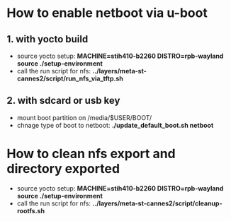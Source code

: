 # How to enable netboot via u-boot


## 1. with yocto build
- source yocto setup: **MACHINE=stih410-b2260 DISTRO=rpb-wayland source ./setup-environment**
- call the run script for nfs: **../layers/meta-st-cannes2/script/run_nfs_via_tftp.sh**

## 2. with sdcard or usb key
- mount boot partition on /media/$USER/BOOT/
- chnage type of boot to netboot: **./update_default_boot.sh netboot**

# How to clean nfs export and directory exported
- source yocto setup: **MACHINE=stih410-b2260 DISTRO=rpb-wayland source ./setup-environment**
- call the run script for nfs: **../layers/meta-st-cannes2/script/cleanup-rootfs.sh**

